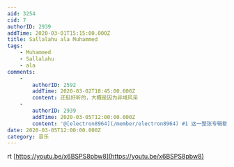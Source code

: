 ```yaml
---
aid: 3254
cid: 7
authorID: 2939
addTime: 2020-03-01T15:15:00.000Z
title: Sallalahu ala Muhammed
tags:
    - Muhammed
    - Sallalahu
    - ala
comments:
    -
        authorID: 2592
        addTime: 2020-03-02T18:45:00.000Z
        content: 还挺好听的，大概是因为异域风采
    -
        authorID: 2939
        addTime: 2020-03-05T12:00:00.000Z
        content: '@[electron8964](/member/electron8964) #1 这一整张专辑都特别满足。'
date: 2020-03-05T12:00:00.000Z
category: 音乐
---
```


rt [https://youtu.be/x6BSPS8pbw8](https://youtu.be/x6BSPS8pbw8)
